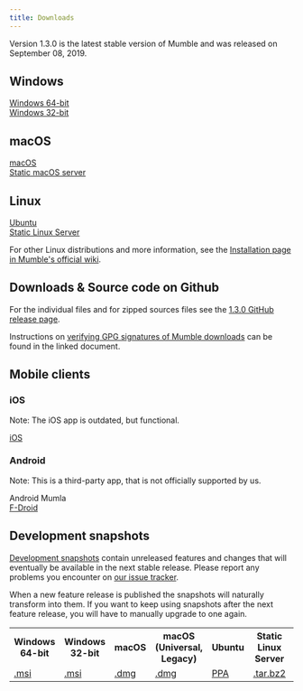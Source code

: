```yaml
---
title: Downloads
---
```

Version 1.3.0 is the latest stable version of Mumble and was released on September 08, 2019.

## Windows

<div class="download-box-container">
    <div class="download-box">
        <a href="windows-64">
            <span class="os os-windows" aria-hidden="true"></span>
            <span class="os-name">Windows 64-bit</span>
        </a>
    </div>
    <div class="download-box">
        <a href="windows-32">
            <span class="os os-windows" aria-hidden="true"></span>
            <span class="os-name">Windows 32-bit</span>
        </a>
    </div>
</div>

## macOS

<div class="download-box-container">
    <div class="download-box">
        <a href="osx">
            <span class="os os-mac" aria-hidden="true"></span>
            <span class="os-name">macOS</span>
        </a>
    </div>
    <div class="download-box">
        <a href="osx-static-server">
            <span class="os os-mac" aria-hidden="true"></span>
            <span class="os-name">Static macOS server</span>
        </a>
    </div>
</div>

## Linux

<div class="download-box-container"> 
    <div class="download-box">
        <a href="ubuntu">
            <span class="os os-ubuntu" aria-hidden="true"></span>
            <span class="os-name">Ubuntu</span>
        </a>
    </div>
    <div class="download-box">
        <a href="linux-static-server">
            <span class="os os-linux" aria-hidden="true"></span>
            <span class="os-name">Static Linux Server</span>
        </a>
    </div>
</div>

For other Linux distributions and more information, see the [Installation page in Mumble's official wiki](https://wiki.mumble.info/wiki/Installing_Mumble#Linux).

## Downloads & Source code on Github

For the individual files and for zipped sources files see the [1.3.0 GitHub release page](https://github.com/mumble-voip/mumble/releases/tag/1.3.0).

Instructions on [verifying GPG signatures of Mumble downloads](https://github.com/mumble-voip/mumble-gpg-signatures/blob/master/gpg.txt) can be found in the linked document.

## Mobile clients

### iOS

Note: The iOS app is outdated, but functional.

<div class="download-box-container">
<div class="download-box">
        <a href="ios">
            <span class="os os-ios" aria-hidden="true"></span>
            <span class="os-name">iOS</span>
        </a>
    </div>
</div>

### Android

Note: This is a third-party app, that is not officially supported by us.

<div class="download-box-container">
    <div class="download-box">
        <span class="os os-android" aria-hidden="true"></span>
        <span class="os-name">Android</span>
        Mumla<br />
        <a href="https://f-droid.org/packages/se.lublin.mumla">F-Droid</a>
    </div>
</div>

## Development snapshots

[Development snapshots](https://dl.mumble.info/) contain unreleased features and changes that will eventually be available in the next stable release. Please report any problems you encounter on [our issue tracker](https://github.com/mumble-voip/mumble/issues).

When a new feature release is published the snapshots will naturally transform into them. If you want to keep using snapshots after the next feature release, you will have to manually upgrade to one again.

<table class="development-snapshots">
    <tr>
        <th>Windows 64-bit</th>
        <th>Windows 32-bit</th>
        <th>macOS</th>
        <th>macOS (Universal, Legacy)</th>
        <th>Ubuntu</th>
        <th>Static Linux Server</th>
        <th>Static macOS Server</th>
    </tr>
    <tr>
        <td>
            <a href="windows-64/snapshot">.msi</a>
        </td>
        <td>
            <a href="windows-32/snapshot">.msi</a>
        </td>
        <td>
            <a href="osx/snapshot">.dmg</a>
        </td>
        <td>
            <a href="osx-universal/snapshot">.dmg</a>
        </td>
        <td>
            <a href="ubuntu/snapshot">PPA</a>
        </td>
        <td>
            <a href="linux-static-server/snapshot">.tar.bz2</a>
        </td>
        <td>
            <a href="osx-static-server/snapshot">.tar.bz2</a>
        </td>
    </tr>
</table>
